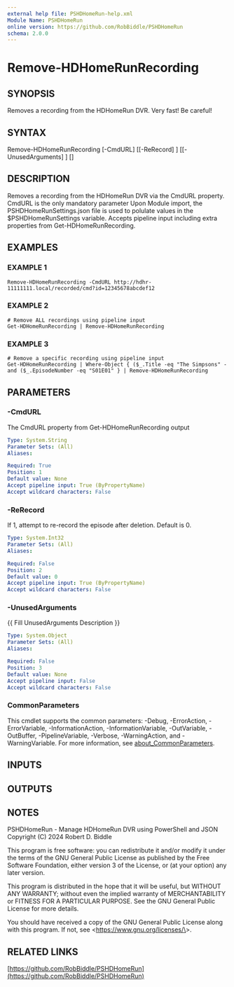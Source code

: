 ```yaml
---
external help file: PSHDHomeRun-help.xml
Module Name: PSHDHomeRun
online version: https://github.com/RobBiddle/PSHDHomeRun
schema: 2.0.0
---
```


# Remove-HDHomeRunRecording

## SYNOPSIS

Removes a recording from the HDHomeRun DVR.
Very fast!
Be careful!

## SYNTAX

Remove-HDHomeRunRecording [-CmdURL] <String> [[-ReRecord] <Int32>] [[-UnusedArguments] <Object>]
 [<CommonParameters>]

## DESCRIPTION

Removes a recording from the HDHomeRun DVR via the CmdURL property.
CmdURL is the only mandatory parameter
Upon Module import, the PSHDHomeRunSettings.json file is used to polulate values in the $PSHDHomeRunSettings variable.
Accepts pipeline input including extra properties from Get-HDHomeRunRecording.

## EXAMPLES

### EXAMPLE 1

```[PowerShell]
Remove-HDHomeRunRecording -CmdURL http://hdhr-11111111.local/recorded/cmd?id=12345678abcdef12
```

### EXAMPLE 2

```[PowerShell]
# Remove ALL recordings using pipeline input
Get-HDHomeRunRecording | Remove-HDHomeRunRecording
```

### EXAMPLE 3

```[PowerShell]
# Remove a specific recording using pipeline input
Get-HDHomeRunRecording | Where-Object { ($_.Title -eq "The Simpsons" -and ($_.EpisodeNumber -eq "S01E01" } | Remove-HDHomeRunRecording
```

## PARAMETERS

### -CmdURL

The CmdURL property from Get-HDHomeRunRecording output

```yaml
Type: System.String
Parameter Sets: (All)
Aliases:

Required: True
Position: 1
Default value: None
Accept pipeline input: True (ByPropertyName)
Accept wildcard characters: False
```

### -ReRecord

If 1, attempt to re-record the episode after deletion.
Default is 0.

```yaml
Type: System.Int32
Parameter Sets: (All)
Aliases:

Required: False
Position: 2
Default value: 0
Accept pipeline input: True (ByPropertyName)
Accept wildcard characters: False
```

### -UnusedArguments

{{ Fill UnusedArguments Description }}

```yaml
Type: System.Object
Parameter Sets: (All)
Aliases:

Required: False
Position: 3
Default value: None
Accept pipeline input: False
Accept wildcard characters: False
```

### CommonParameters

This cmdlet supports the common parameters: -Debug, -ErrorAction, -ErrorVariable, -InformationAction, -InformationVariable, -OutVariable, -OutBuffer, -PipelineVariable, -Verbose, -WarningAction, and -WarningVariable. For more information, see [about_CommonParameters](http://go.microsoft.com/fwlink/?LinkID=113216).

## INPUTS

## OUTPUTS

## NOTES

PSHDHomeRun - Manage HDHomeRun DVR using PowerShell and JSON
Copyright (C) 2024 Robert D. Biddle

This program is free software: you can redistribute it and/or modify
it under the terms of the GNU General Public License as published by
the Free Software Foundation, either version 3 of the License, or
(at your option) any later version.

This program is distributed in the hope that it will be useful,
but WITHOUT ANY WARRANTY; without even the implied warranty of
MERCHANTABILITY or FITNESS FOR A PARTICULAR PURPOSE.
See the
GNU General Public License for more details.

You should have received a copy of the GNU General Public License
along with this program.
If not, see \<<https://www.gnu.org/licenses/\>>.

## RELATED LINKS

[https://github.com/RobBiddle/PSHDHomeRun](https://github.com/RobBiddle/PSHDHomeRun)
